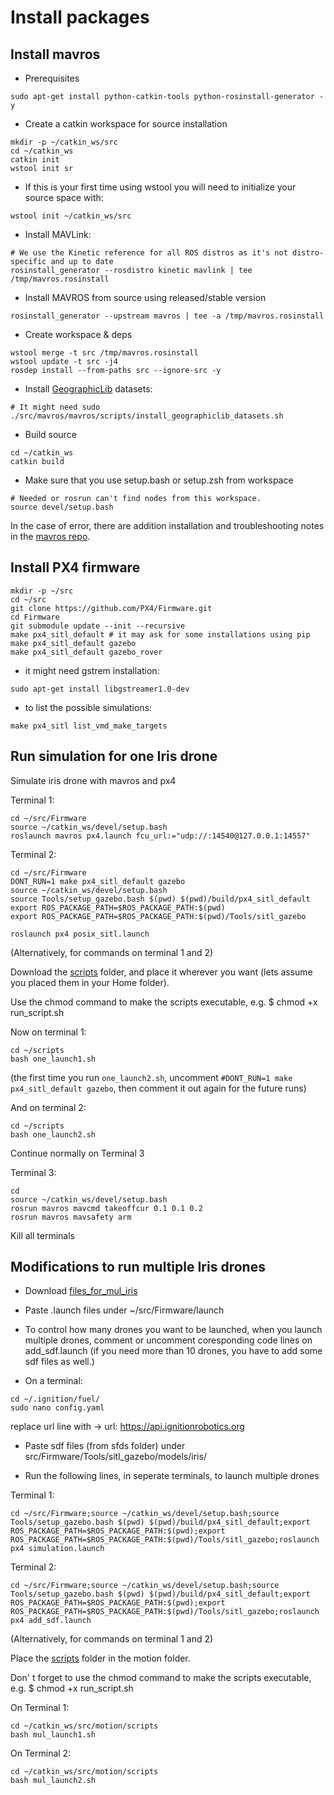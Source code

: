 # Install packages

## Install mavros

* Prerequisites
```
sudo apt-get install python-catkin-tools python-rosinstall-generator -y
```

* Create a catkin workspace for source installation
```
mkdir -p ~/catkin_ws/src
cd ~/catkin_ws
catkin init
wstool init sr
````

* If this is your first time using wstool you will need to initialize your source space with:
```
wstool init ~/catkin_ws/src
```

* Install MAVLink:
```
# We use the Kinetic reference for all ROS distros as it's not distro-specific and up to date
rosinstall_generator --rosdistro kinetic mavlink | tee /tmp/mavros.rosinstall
```

* Install MAVROS from source using released/stable version
```
rosinstall_generator --upstream mavros | tee -a /tmp/mavros.rosinstall
```

* Create workspace & deps
```
wstool merge -t src /tmp/mavros.rosinstall
wstool update -t src -j4
rosdep install --from-paths src --ignore-src -y
```

* Install [GeographicLib](https://geographiclib.sourceforge.io) datasets:
```
# It might need sudo
./src/mavros/mavros/scripts/install_geographiclib_datasets.sh
```

* Build source
```
cd ~/catkin_ws
catkin build
```

* Make sure that you use setup.bash or setup.zsh from workspace
```
# Needed or rosrun can't find nodes from this workspace.
source devel/setup.bash
```
In the case of error, there are addition installation and troubleshooting notes in the [mavros repo](https://github.com/mavlink/mavros/tree/master/mavros#installation).

## Install PX4 firmware

```
mkdir -p ~/src
cd ~/src
git clone https://github.com/PX4/Firmware.git
cd Firmware
git submodule update --init --recursive
make px4_sitl_default # it may ask for some installations using pip
make px4_sitl_default gazebo
make px4_sitl_default gazebo_rover
```
* it might need gstrem installation:
```
sudo apt-get install libgstreamer1.0-dev
```

* to list the possible simulations:
```
make px4_sitl list_vmd_make_targets
```
## Run simulation for one Iris drone

Simulate iris drone with mavros and px4

Terminal 1:
```
cd ~/src/Firmware
source ~/catkin_ws/devel/setup.bash
roslaunch mavros px4.launch fcu_url:="udp://:14540@127.0.0.1:14557"
```

Terminal 2:
```
cd ~/src/Firmware
DONT_RUN=1 make px4_sitl_default gazebo
source ~/catkin_ws/devel/setup.bash
source Tools/setup_gazebo.bash $(pwd) $(pwd)/build/px4_sitl_default
export ROS_PACKAGE_PATH=$ROS_PACKAGE_PATH:$(pwd)
export ROS_PACKAGE_PATH=$ROS_PACKAGE_PATH:$(pwd)/Tools/sitl_gazebo

roslaunch px4 posix_sitl.launch
```
(Alternatively, for commands on terminal 1 and 2)

Download the [scripts](https://github.com/dimitra-savvani/ROS_multiple_iris/tree/main/motion/scripts) folder, and place it wherever you want (lets assume you placed them in your Home folder).

Use the chmod command to make the scripts executable, e.g. $ chmod +x run_script.sh

Now on terminal 1:
```
cd ~/scripts
bash one_launch1.sh
```
(the first time you run `one_launch2.sh`, uncomment `#DONT_RUN=1 make px4_sitl_default gazebo`, then comment it out again for the future runs)

And on terminal 2:
```
cd ~/scripts
bash one_launch2.sh
```
Continue normally on Terminal 3

Terminal 3:
```
cd
source ~/catkin_ws/devel/setup.bash
rosrun mavros mavcmd takeoffcur 0.1 0.1 0.2
rosrun mavros mavsafety arm
```

Kill all terminals

## Modifications to run multiple Iris drones

* Download [files_for_mul_iris](https://github.com/dimitra-savvani/ROS_multiple_iris/tree/main/files_for_mul_Iris)

* Paste .launch files under ~/src/Firmware/launch

* To control how many drones you want to be launched, when you launch multiple drones, comment or uncomment coresponding code lines on add_sdf.launch (if you need more than 10 drones, you have to add some sdf files as well.)

* On a terminal:
```
cd ~/.ignition/fuel/
sudo nano config.yaml
```
replace url line with →  url: https://api.ignitionrobotics.org

* Paste sdf files (from sfds folder) under src/Firmware/Tools/sitl_gazebo/models/iris/

* Run the following lines, in seperate terminals, to launch multiple drones

Terminal 1:
```
cd ~/src/Firmware;source ~/catkin_ws/devel/setup.bash;source Tools/setup_gazebo.bash $(pwd) $(pwd)/build/px4_sitl_default;export ROS_PACKAGE_PATH=$ROS_PACKAGE_PATH:$(pwd);export ROS_PACKAGE_PATH=$ROS_PACKAGE_PATH:$(pwd)/Tools/sitl_gazebo;roslaunch px4 simulation.launch
```

Terminal 2:
```
cd ~/src/Firmware;source ~/catkin_ws/devel/setup.bash;source Tools/setup_gazebo.bash $(pwd) $(pwd)/build/px4_sitl_default;export ROS_PACKAGE_PATH=$ROS_PACKAGE_PATH:$(pwd);export ROS_PACKAGE_PATH=$ROS_PACKAGE_PATH:$(pwd)/Tools/sitl_gazebo;roslaunch px4 add_sdf.launch

```
(Alternatively, for commands on terminal 1 and 2)

Place the [scripts](https://github.com/dimitra-savvani/ROS_multiple_iris/tree/main/motion/scripts) folder in the motion folder. 

Don' t forget to use the chmod command to make the scripts executable, e.g. $ chmod +x run_script.sh

On Terminal 1:
```
cd ~/catkin_ws/src/motion/scripts
bash mul_launch1.sh
```

On Terminal 2:
```
cd ~/catkin_ws/src/motion/scripts
bash mul_launch2.sh
```
